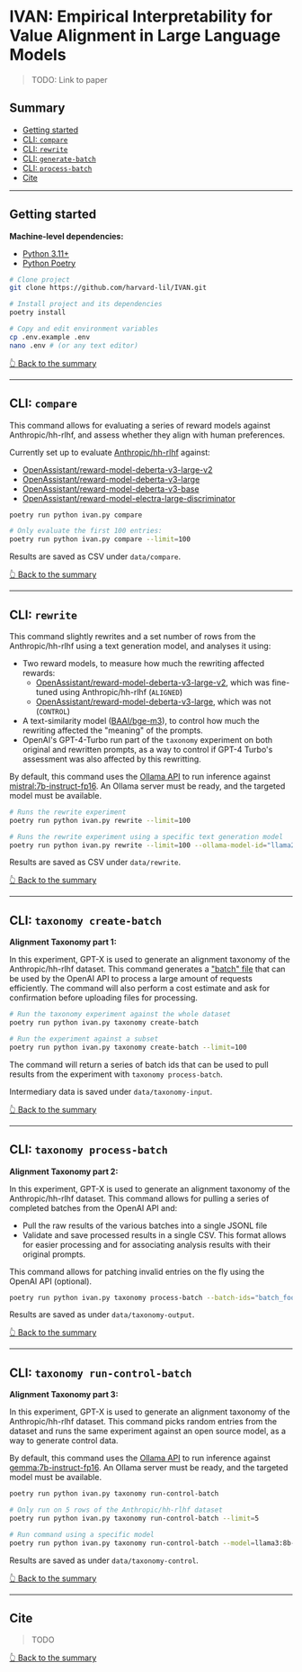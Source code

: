 # IVAN: Empirical Interpretability for Value Alignment in Large Language Models

> TODO: Link to paper

## Summary
- [Getting started](#getting-started)
- [CLI: `compare`](#cli-compare)
- [CLI: `rewrite`](#cli-rewrite)
- [CLI: `generate-batch`](#cli-taxonomy-generate-batch)
- [CLI: `process-batch`](#cli-taxonomy-process-batch)
- [Cite](#cite)

---

## Getting started

**Machine-level dependencies:**
- [Python 3.11+](https://python.org)
- [Python Poetry](https://python-poetry.org/)

```bash
# Clone project
git clone https://github.com/harvard-lil/IVAN.git

# Install project and its dependencies
poetry install

# Copy and edit environment variables
cp .env.example .env
nano .env # (or any text editor)
```

[👆 Back to the summary](#summary)

---

## CLI: `compare`

This command allows for evaluating a series of reward models against Anthropic/hh-rlhf, and assess whether they align with human preferences.

Currently set up to evaluate [Anthropic/hh-rlhf](https://huggingface.co/datasets/Anthropic/hh-rlhf) against:
- [OpenAssistant/reward-model-deberta-v3-large-v2](https://huggingface.co/OpenAssistant/reward-model-deberta-v3-large-v2)
- [OpenAssistant/reward-model-deberta-v3-large](https://huggingface.co/OpenAssistant/reward-model-deberta-v3-large)
- [OpenAssistant/reward-model-deberta-v3-base](https://huggingface.co/OpenAssistant/reward-model-deberta-v3-base)
- [OpenAssistant/reward-model-electra-large-discriminator](https://huggingface.co/OpenAssistant/reward-model-electra-large-discriminator)

```bash
poetry run python ivan.py compare

# Only evaluate the first 100 entries:
poetry run python ivan.py compare --limit=100
```

Results are saved as CSV under `data/compare`.

[👆 Back to the summary](#summary)

---

## CLI: `rewrite`

This command slightly rewrites and a set number of rows from the Anthropic/hh-rlhf using a text generation model, and analyses it using: 
- Two reward models, to measure how much the rewriting affected rewards:
  - [OpenAssistant/reward-model-deberta-v3-large-v2](https://huggingface.co/OpenAssistant/reward-model-deberta-v3-large-v2), which was fine-tuned using Anthropic/hh-rlhf (`ALIGNED`)
  - [OpenAssistant/reward-model-deberta-v3-large](https://huggingface.co/OpenAssistant/reward-model-deberta-v3-large), which was not (`CONTROL`)
- A text-similarity model ([BAAI/bge-m3](https://huggingface.co/BAAI/bge-m3)), to control how much the rewriting affected the "meaning" of the prompts.
- OpenAI's GPT-4-Turbo run part of the `taxonomy` experiment on both original and rewritten prompts, as a way to control if GPT-4 Turbo's assessment was also affected by this rewritting.

By default, this command uses the [Ollama API](https://ollama.com/) to run inference against [mistral:7b-instruct-fp16](https://ollama.com/library/mistral:7b-instruct-fp16). An Ollama server must be ready, and the targeted model must be available.

```bash
# Runs the rewrite experiment
poetry run python ivan.py rewrite --limit=100

# Runs the rewrite experiment using a specific text generation model
poetry run python ivan.py rewrite --limit=100 --ollama-model-id="llama2:13b-instruct-fp16"
```

Results are saved as CSV under `data/rewrite`.

[👆 Back to the summary](#summary)

---

## CLI: `taxonomy create-batch`

**Alignment Taxonomy part 1:**

In this experiment, GPT-X is used to generate an alignment taxonomy of the Anthropic/hh-rlhf dataset.
This command generates a ["batch" file](https://platform.openai.com/docs/api-reference/batch) that can be used by the OpenAI API to process a large amount of requests efficiently.
The command will also perform a cost estimate and ask for confirmation before uploading files for processing.

```bash
# Run the taxonomy experiment against the whole dataset
poetry run python ivan.py taxonomy create-batch

# Run the experiment against a subset
poetry run python ivan.py taxonomy create-batch --limit=100
```

The command will return a series of batch ids that can be used to pull results from the experiment with `taxonomy process-batch`.

Intermediary data is saved under `data/taxonomy-input`.

[👆 Back to the summary](#summary)

---

## CLI: `taxonomy process-batch`

**Alignment Taxonomy part 2:**

In this experiment, GPT-X is used to generate an alignment taxonomy of the Anthropic/hh-rlhf dataset.
This command allows for pulling a series of completed batches from the OpenAI API and:
- Pull the raw results of the various batches into a single JSONL file
- Validate and save processed results in a single CSV. This format allows for easier processing and for associating analysis results with their original prompts.

This command allows for patching invalid entries on the fly using the OpenAI API (optional).

```bash
poetry run python ivan.py taxonomy process-batch --batch-ids="batch_foobar1,batch_foobar2,batch_foobar3"
```

Results are saved as under `data/taxonomy-output`.

[👆 Back to the summary](#summary)

---

## CLI: `taxonomy run-control-batch`

**Alignment Taxonomy part 3:**

In this experiment, GPT-X is used to generate an alignment taxonomy of the Anthropic/hh-rlhf dataset.
This command picks random entries from the dataset and runs the same experiment against an open source model, as a way to generate control data.

By default, this command uses the [Ollama API](https://ollama.com/) to run inference against [gemma:7b-instruct-fp16](https://ollama.com/library/gemma:7b-instruct-fp16). An Ollama server must be ready, and the targeted model must be available.

```bash
poetry run python ivan.py taxonomy run-control-batch

# Only run on 5 rows of the Anthropic/hh-rlhf dataset
poetry run python ivan.py taxonomy run-control-batch --limit=5

# Run command using a specific model
poetry run python ivan.py taxonomy run-control-batch --model=llama3:8b-instruct-fp16
```

Results are saved as under `data/taxonomy-control`.

[👆 Back to the summary](#summary)

---

## Cite

> TODO

[👆 Back to the summary](#summary)
